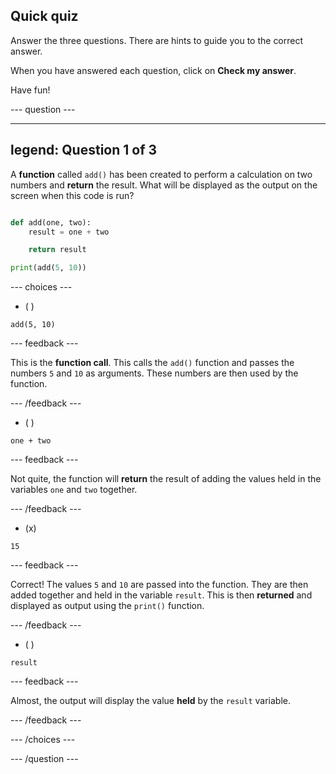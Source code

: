 ## Quick quiz

Answer the three questions. There are hints to guide you to the correct answer.

When you have answered each question, click on **Check my answer**.

Have fun!

--- question ---

---
legend: Question 1 of 3
---
A **function** called `add()` has been created to perform a calculation on two numbers and **return** the result. What will be displayed as the output on the screen when this code is run?

```python

def add(one, two):
    result = one + two

    return result

print(add(5, 10))

```

--- choices ---

- ( )

`add(5, 10)`

  --- feedback ---

This is the **function call**. This calls the `add()` function and passes the numbers `5` and `10` as arguments. These numbers are then used by the function.

  --- /feedback ---

- ( )

`one + two`

  --- feedback ---

  Not quite, the function will **return** the result of adding the values held in the variables `one` and `two` together.

  --- /feedback ---

- (x)

`15`

  --- feedback ---

  Correct! The values `5` and `10` are passed into the function. They are then added together and held in the variable `result`. This is then **returned** and displayed as output using the `print()` function.

  --- /feedback ---

- ( )

`result`

  --- feedback ---

  Almost, the output will display the value **held** by the `result` variable.

  --- /feedback ---

--- /choices ---

--- /question ---
